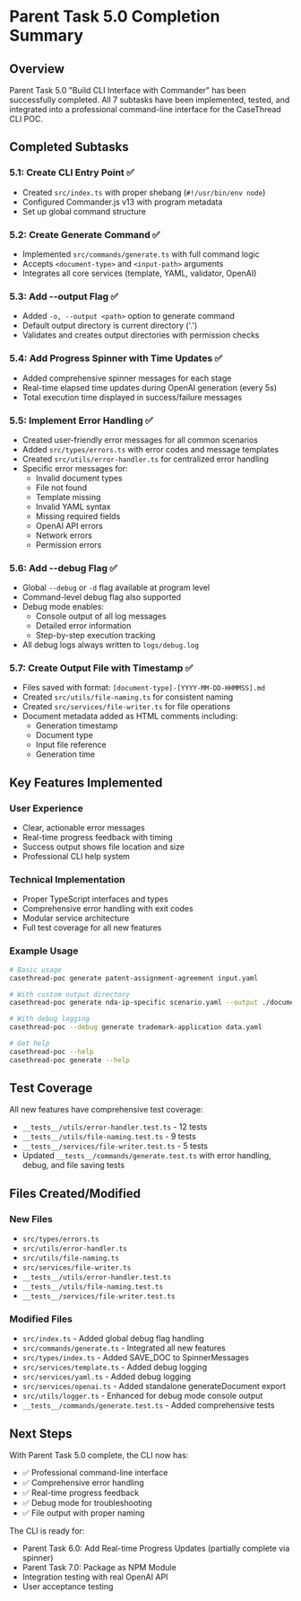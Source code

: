 # Parent Task 5.0 Completion Summary

## Overview
Parent Task 5.0 "Build CLI Interface with Commander" has been successfully completed. All 7 subtasks have been implemented, tested, and integrated into a professional command-line interface for the CaseThread CLI POC.

## Completed Subtasks

### 5.1: Create CLI Entry Point ✅
- Created `src/index.ts` with proper shebang (`#!/usr/bin/env node`)
- Configured Commander.js v13 with program metadata
- Set up global command structure

### 5.2: Create Generate Command ✅
- Implemented `src/commands/generate.ts` with full command logic
- Accepts `<document-type>` and `<input-path>` arguments
- Integrates all core services (template, YAML, validator, OpenAI)

### 5.3: Add --output Flag ✅
- Added `-o, --output <path>` option to generate command
- Default output directory is current directory ('.')
- Validates and creates output directories with permission checks

### 5.4: Add Progress Spinner with Time Updates ✅
- Added comprehensive spinner messages for each stage
- Real-time elapsed time updates during OpenAI generation (every 5s)
- Total execution time displayed in success/failure messages

### 5.5: Implement Error Handling ✅
- Created user-friendly error messages for all common scenarios
- Added `src/types/errors.ts` with error codes and message templates
- Created `src/utils/error-handler.ts` for centralized error handling
- Specific error messages for:
  - Invalid document types
  - File not found
  - Template missing
  - Invalid YAML syntax
  - Missing required fields
  - OpenAI API errors
  - Network errors
  - Permission errors

### 5.6: Add --debug Flag ✅
- Global `--debug` or `-d` flag available at program level
- Command-level debug flag also supported
- Debug mode enables:
  - Console output of all log messages
  - Detailed error information
  - Step-by-step execution tracking
- All debug logs always written to `logs/debug.log`

### 5.7: Create Output File with Timestamp ✅
- Files saved with format: `[document-type]-[YYYY-MM-DD-HHMMSS].md`
- Created `src/utils/file-naming.ts` for consistent naming
- Created `src/services/file-writer.ts` for file operations
- Document metadata added as HTML comments including:
  - Generation timestamp
  - Document type
  - Input file reference
  - Generation time

## Key Features Implemented

### User Experience
- Clear, actionable error messages
- Real-time progress feedback with timing
- Success output shows file location and size
- Professional CLI help system

### Technical Implementation
- Proper TypeScript interfaces and types
- Comprehensive error handling with exit codes
- Modular service architecture
- Full test coverage for all new features

### Example Usage
```bash
# Basic usage
casethread-poc generate patent-assignment-agreement input.yaml

# With custom output directory
casethread-poc generate nda-ip-specific scenario.yaml --output ./documents

# With debug logging
casethread-poc --debug generate trademark-application data.yaml

# Get help
casethread-poc --help
casethread-poc generate --help
```

## Test Coverage
All new features have comprehensive test coverage:
- `__tests__/utils/error-handler.test.ts` - 12 tests
- `__tests__/utils/file-naming.test.ts` - 9 tests  
- `__tests__/services/file-writer.test.ts` - 5 tests
- Updated `__tests__/commands/generate.test.ts` with error handling, debug, and file saving tests

## Files Created/Modified

### New Files
- `src/types/errors.ts`
- `src/utils/error-handler.ts`
- `src/utils/file-naming.ts`
- `src/services/file-writer.ts`
- `__tests__/utils/error-handler.test.ts`
- `__tests__/utils/file-naming.test.ts`
- `__tests__/services/file-writer.test.ts`

### Modified Files
- `src/index.ts` - Added global debug flag handling
- `src/commands/generate.ts` - Integrated all new features
- `src/types/index.ts` - Added SAVE_DOC to SpinnerMessages
- `src/services/template.ts` - Added debug logging
- `src/services/yaml.ts` - Added debug logging
- `src/services/openai.ts` - Added standalone generateDocument export
- `src/utils/logger.ts` - Enhanced for debug mode console output
- `__tests__/commands/generate.test.ts` - Added comprehensive tests

## Next Steps
With Parent Task 5.0 complete, the CLI now has:
- ✅ Professional command-line interface
- ✅ Comprehensive error handling
- ✅ Real-time progress feedback
- ✅ Debug mode for troubleshooting
- ✅ File output with proper naming

The CLI is ready for:
- Parent Task 6.0: Add Real-time Progress Updates (partially complete via spinner)
- Parent Task 7.0: Package as NPM Module
- Integration testing with real OpenAI API
- User acceptance testing 